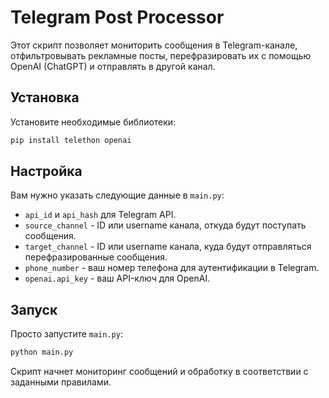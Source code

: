 # Telegram Post Processor

Этот скрипт позволяет мониторить сообщения в Telegram-канале, отфильтровывать рекламные посты, перефразировать их с помощью OpenAI (ChatGPT) и отправлять в другой канал.

## Установка

Установите необходимые библиотеки:
```bash
pip install telethon openai
```

## Настройка

Вам нужно указать следующие данные в `main.py`:

- `api_id` и `api_hash` для Telegram API.
- `source_channel` - ID или username канала, откуда будут поступать сообщения.
- `target_channel` - ID или username канала, куда будут отправляться перефразированные сообщения.
- `phone_number` - ваш номер телефона для аутентификации в Telegram.
- `openai.api_key` - ваш API-ключ для OpenAI.

## Запуск

Просто запустите `main.py`:
```bash
python main.py
```

Скрипт начнет мониторинг сообщений и обработку в соответствии с заданными правилами.
